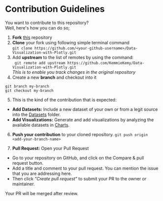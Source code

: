 # Contribution Guidelines
You want to contribute to this repository?<br>
Well, here's how you can do so;
1. **Fork** [this](https://github.com/KemmieKemy/Data-Visualization-with-Plotly) repository  
2. **Clone** your fork using following simple terminal command  <br>
``` git clone https://github.com/<your-github-username>/Data-Visualization-with-Plotly.git ```
3. Add **upstream** to the list of remotes by using the command: <br>
``` git remote add upstream https://github.com/KemmieKemy/Data-Visualization-with-Plotly.git``` <br>
*This is to enable you track changes in the original repository*
4. Create a new **branch** and checkout into it  
```
git branch my-branch
git checkout my-branch
```
5. This is the kind of the contribution that is expected:
* **Add Datasets:** Include a new dataset of your own or from a legit source into the [Datasets](https://github.com/KemmieKemy/Data-Visualization-with-Plotly/tree/main/Datasets) folder.  
* **Add Visualizations:** Generate and add visualizations by analyzing the available datasets in [Charts](https://github.com/KemmieKemy/Data-Visualization-with-Plotly/tree/main/Charts).  
6. **Push your contribution** to your cloned repository.
```git push origin <add-your-branch-name>```  

7. **Pull Request:** Open your Pull Request
* Go to your repository on GitHub, and click on the Compare & pull request button.
* Add a title and comment to your pull request. You can mention the issue that you are addressing here.
* Then click *"Create pull request"* to submit your PR to the owner or maintainer.

Your PR will be merged after review.
